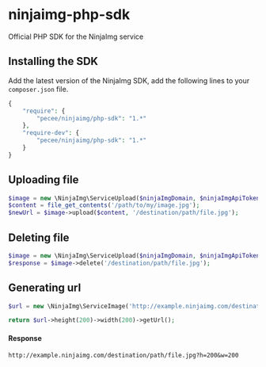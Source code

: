 # ninjaimg-php-sdk
Official PHP SDK for the NinjaImg service

## Installing the SDK

Add the latest version of the NinjaImg SDK, add the following lines to your ```composer.json``` file.

```php
{
    "require": {
        "pecee/ninjaimg/php-sdk": "1.*"
    },
    "require-dev": {
        "pecee/ninjaimg/php-sdk": "1.*"
    }
}
```

## Uploading file

```php
$image = new \NinjaImg\ServiceUpload($ninjaImgDomain, $ninjaImgApiToken);
$content = file_get_contents('/path/to/my/image.jpg');
$newUrl = $image->upload($content, '/destination/path/file.jpg');
```

## Deleting file

```php
$image = new \NinjaImg\ServiceUpload($ninjaImgDomain, $ninjaImgApiToken);
$response = $image->delete('/destination/path/file.jpg');
```

## Generating url

```php
$url = new \NinjaImg\ServiceImage('http://example.ninjaimg.com/destination/path/file.jpg');

return $url->height(200)->width(200)->getUrl();
```

#### Response

```
http://example.ninjaimg.com/destination/path/file.jpg?h=200&w=200
```
